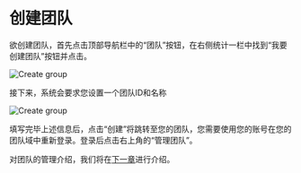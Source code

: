 ﻿# 创建团队

欲创建团队，首先点击顶部导航栏中的“团队”按钮，在右侧统计一栏中找到“我要创建团队”按钮并点击。

![Create group](~/images/create-group.png)

接下来，系统会要求您设置一个团队ID和名称

![Create group](~/images/create-group-info.png)

填写完毕上述信息后，点击“创建”将跳转至您的团队，您需要使用您的账号在您的团队域中重新登录。登录后点击右上角的“管理团队”。

对团队的管理介绍，我们将在[下一章](basic.md)进行介绍。